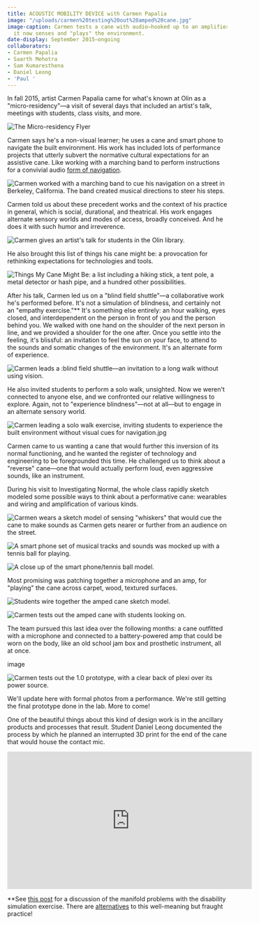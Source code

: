```yaml
---
title: ACOUSTIC MOBILITY DEVICE with Carmen Papalia
image: "/uploads/carmen%20testing%20out%20amped%20cane.jpg"
image-caption: Carmen tests a cane with audio—hooked up to an amplifier and microphone,
  it now senses and "plays" the environment.
date-display: September 2015–ongoing
collaborators:
- Carmen Papalia
- Saarth Mehotra
- Sam Kumaresthena
- Daniel Leong
- 'Paul '
---
```


In fall 2015, artist Carmen Papalia came for what's known at Olin as a "micro-residency"—a visit of several days that included an artist's talk, meetings with students, class visits, and more.

![The Micro-residency Flyer](/uploads/Microresidency%20Flyer.jpg)

Carmen says he's a non-visual learner; he uses a cane and smart phone to navigate the built environment. His work has included lots of performance projects that utterly subvert the normative cultural expectations for an assistive cane. Like working with a marching band to perform instructions for a convivial audio [form of navigation](http://www.bbc.com/news/blogs-ouch-31749643).

![Carmen worked with a marching band to cue his navigation on a street in Berkeley, California. The band created musical directions to steer his steps.](/uploads/carmen%20marching%20band.jpg)

Carmen told us about these precedent works and the context of his practice in general, which is social, durational, and theatrical. His work engages alternate sensory worlds and modes of access, broadly conceived. And he does it with such humor and irreverence.

![Carmen gives an artist's talk for students in the Olin library.](/uploads/carmen%20artists%20talk.jpg)

He also brought this list of things his cane might be: a provocation for rethinking expectations for technologies and tools.

![Things My Cane Might Be: a list including a hiking stick, a tent pole, a metal detector or hash pipe, and a hundred other possibilities. ](/uploads/things%20my%20cane%20might%20be.jpg)

After his talk, Carmen led us on a "blind field shuttle"—a collaborative work he's performed before. It's not a simulation of blindness, and certainly not an "empathy exercise."** It's something else entirely: an hour walking, eyes closed, and interdependent on the person in front of you and the person behind you. We walked with one hand on the shoulder of the next person in line, and we provided a shoulder for the one after. Once you settle into the feeling, it's blissful: an invitation to feel the sun on your face, to attend to the sounds and somatic changes of the environment. It's an alternate form of experience.

![Carmen leads a :blind field shuttle—an invitation to a long walk without using vision.](/uploads/carmen%20blind%20field%20shuttle.jpg)

He also invited students to perform a solo walk, unsighted. Now we weren't connected to anyone else, and we confronted our relative willingness to explore. Again, not to "experience blindness"—not at all—but to engage in an alternate sensory world. 

![Carmen leading a solo walk exercise, inviting students to experience the built environment without visual cues for navigation.jpg](/uploads/Carmen%20leading%20solo%20walk.jpg)

Carmen came to us wanting a cane that would further this inversion of its normal functioning, and he wanted the register of technology and engineering to be foregrounded this time. He challenged us to think about a "reverse" cane—one that would actually perform loud, even aggressive sounds, like an instrument. 

During his visit to Investigating Normal, the whole class rapidly sketch modeled some possible ways to think about a performative cane: wearables and wiring and amplification of various kinds.

![Carmen wears a sketch model of sensing "whiskers" that would cue the cane to make sounds as Carmen gets nearer or further from an audience on the street.](/uploads/carmen%20wearable%20prototype.jpg)

![A smart phone set of musical tracks and sounds was mocked up with a tennis ball for playing.](/uploads/close%20up%20of%20phone-performing%20cane.jpg)

![A close up of the smart phone/tennis ball model.](/uploads/prototype%20tennis%20ball%20iphone.jpg)

Most promising was patching together a microphone and an amp, for "playing" the cane across carpet, wood, textured surfaces.

![Students wire together the amped cane sketch model.](/uploads/prototype%20patching%20together%20amp.jpg)

![Carmen tests out the amped cane with students looking on.](/uploads/carmen%20testing%20out%20amped%20cane.jpg)

The team pursued this last idea over the following months: a cane outfitted with a microphone and connected to a battery-powered amp that could be worn on the body, like an old school jam box and prosthetic instrument, all at once.

image

![Carmen tests out the 1.0 prototype, with a clear back of plexi over its power source.](/uploads/carmen%20with%202.0%20clear%20back.jpg)

We'll update here with formal photos from a performance. We're still getting the final prototype done in the lab. More to come!

One of the beautiful things about this kind of design work is in the ancillary products and processes that result. Student Daniel Leong documented the process by which he planned an interrupted 3D print for the end of the cane that would house the contact mic.

<iframe width="560" height="315" src="https://www.youtube.com/embed/DwMxNXXVZuo" frameborder="0" allowfullscreen></iframe>

**See [this post](http://www.autistichoya.com/2011/11/whats-wrong-with-disability-awareness.html) for a discussion of the manifold problems with the disability simulation exercise. There are [alternatives](http://www.raggededgemagazine.com/0903/0903ft1.html) to this well-meaning but fraught practice!